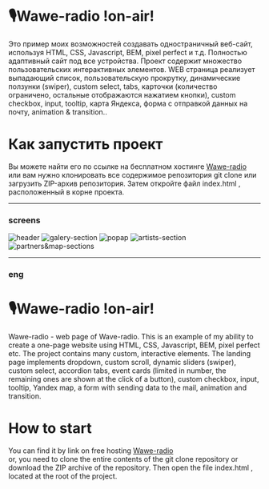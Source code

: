 # 🎙Wawe-radio !on-air!
Это пример моих возможностей создавать одностраничный веб-сайт, используя HTML, CSS, Javascript, BEM, pixel perfect и т.д. Полностью адаптивный сайт под все устройства. Проект содержит множество пользовательских интерактивных элементов. WEB страница реализует выпадающий список, пользовательскую прокрутку, динамические ползунки (swiper), custom select, tabs, карточки (количество ограничено, остальные отображаются нажатием кнопки), custom checkbox, input, tooltip, карта Яндекса, форма с отправкой данных на почту,  animation & transition..
# Как запустить проект
Вы можете найти его по ссылке на бесплатном хостинге [Wawe-radio](http://ch56725.tmweb.ru/) <br>
или вам нужно клонировать все содержимое репозитория git clone <this repo> или загрузить ZIP-архив репозитория. Затем откройте файл index.html , расположенный в корне проекта.
___
### screens
![header](https://github.com/Sergey-Karpov/W-Wave-radio/screens/header.png)
![galery-section](https://github.com/Sergey-Karpov/Blanchard-art-gallery/blob/main/screens/galery-section.png)
![popap](https://github.com/Sergey-Karpov/Blanchard-art-gallery/blob/main/screens/popap.png)
![artists-section](https://github.com/Sergey-Karpov/Blanchard-art-gallery/blob/main/screens/artists-section.png)
![partners&map-sections](https://github.com/Sergey-Karpov/Blanchard-art-gallery/blob/main/screens/partners%26map-sections.png)
____
### eng
# 🎙Wawe-radio !on-air!
Wawe-radio - web page of Wave-radio. This is an example of my ability to create a one-page website using HTML, CSS, Javascript, BEM, pixel perfect etc. The project contains many custom, interactive elements. The landing page implements dropdown, custom scroll, dynamic sliders (swiper), custom select, accordion tabs, event cards (limited in number, the remaining ones are shown at the click of a button), custom checkbox, input, tooltip, Yandex map, a form with sending data to the mail, animation and transition.
# How to start
You can find it by link on free hosting [Wawe-radio](http://ch56725.tmweb.ru/) <br>
or, you need to clone the entire contents of the git clone <this repo> repository or download the ZIP archive of the repository. Then open the file index.html , located at the root of the project.
